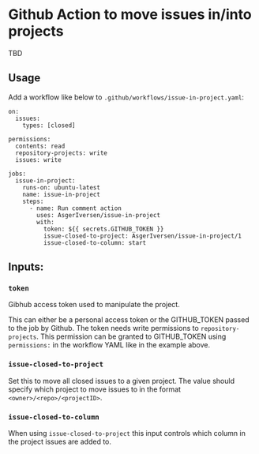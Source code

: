 # Github Action to move issues in/into projects 

TBD

## Usage

Add a workflow like below to `.github/workflows/issue-in-project.yaml`:

```
on:
  issues:
    types: [closed]

permissions:
  contents: read
  repository-projects: write
  issues: write

jobs:
  issue-in-project:
    runs-on: ubuntu-latest
    name: issue-in-project
    steps:
      - name: Run comment action
        uses: AsgerIversen/issue-in-project
        with:
          token: ${{ secrets.GITHUB_TOKEN }}
          issue-closed-to-project: AsgerIversen/issue-in-project/1 
          issue-closed-to-column: start
```

## Inputs:

### `token`
Gibhub access token used to manipulate the project. 

This can either be a personal access token or the GITHUB_TOKEN passed to the job by Github. The token needs write permissions to `repository-projects`. This permission can be granted to GITHUB_TOKEN using `permissions:` in the workflow YAML like in the example above.

### `issue-closed-to-project`

Set this to move all closed issues to a given project. The value should specify which project to move issues to in the format `<owner>/<repo>/<projectID>`.

### `issue-closed-to-column`

When using `issue-closed-to-project` this input controls which column in the project issues are added to.
